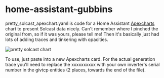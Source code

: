 # home-assistant-gubbins

pretty_solcast_apexchart.yaml is code for a Home Assistant [Apexcharts](https://github.com/RomRider/apexcharts-card) chart to present Solcast data nicely. Can't remember where I pinched the original from, so if it was yours, please tell me! Then it's basically just had lots of adding traces and tinkering with opacities.

![pretty solcast chart](https://private-user-images.githubusercontent.com/113393635/348459898-6677fc13-aa2f-4659-a58d-4635b96328ed.png?jwt=eyJhbGciOiJIUzI1NiIsInR5cCI6IkpXVCJ9.eyJpc3MiOiJnaXRodWIuY29tIiwiYXVkIjoicmF3LmdpdGh1YnVzZXJjb250ZW50LmNvbSIsImtleSI6ImtleTUiLCJleHAiOjE3MjA4NTk5NDIsIm5iZiI6MTcyMDg1OTY0MiwicGF0aCI6Ii8xMTMzOTM2MzUvMzQ4NDU5ODk4LTY2NzdmYzEzLWFhMmYtNDY1OS1hNThkLTQ2MzViOTYzMjhlZC5wbmc_WC1BbXotQWxnb3JpdGhtPUFXUzQtSE1BQy1TSEEyNTYmWC1BbXotQ3JlZGVudGlhbD1BS0lBVkNPRFlMU0E1M1BRSzRaQSUyRjIwMjQwNzEzJTJGdXMtZWFzdC0xJTJGczMlMkZhd3M0X3JlcXVlc3QmWC1BbXotRGF0ZT0yMDI0MDcxM1QwODM0MDJaJlgtQW16LUV4cGlyZXM9MzAwJlgtQW16LVNpZ25hdHVyZT02OWNiMTg1OWQzMTAyODY4YTVlYjhmMmU1ZWNjZDA4NTkwYzcyZWFjYjU5ZWFlZWUxNWVlYmI4ZDdjZGQ1Y2E5JlgtQW16LVNpZ25lZEhlYWRlcnM9aG9zdCZhY3Rvcl9pZD0wJmtleV9pZD0wJnJlcG9faWQ9MCJ9.c_oXBnYZG0LtfUcFB3hzghmiwRgjicOYUwYzDpaT-rc)

To use, just paste into a new Apexcharts card. For the actual generation trace you'll need to replace the xxxxxxxxxx with your own inverter's serial number in the givtcp entities (2 places, towards the end of the file).
